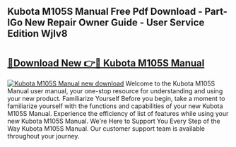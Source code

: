 ## Kubota M105S Manual Free Pdf Download - Part-lGo New Repair Owner Guide - User Service Edition WjIv8

# <h2><a href="http://bc95126.oget.top/?id=Kubota+M105S+Manual">🔗Download New 👉🔴 Kubota M105S Manual</a></h2>

[![Kubota M105S Manual new download](https://i.imgur.com/5g1atiW.png)](http://bc95126.oget.top/?id=Kubota+M105S+Manual)
Welcome to the Kubota M105S Manual user manual, your one-stop resource for understanding and using your new product. Familiarize Yourself Before you begin, take a moment to familiarize yourself with the functions and capabilities of your new Kubota M105S Manual. Experience the efficiency of list of features while using your new Kubota M105S Manual. We're Here to Support You Every Step of the Way Kubota M105S Manual. Our customer support team is available throughout your journey.
